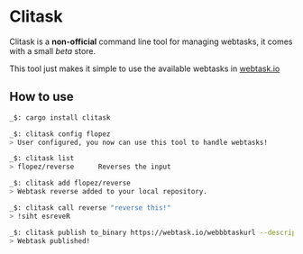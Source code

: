 # Clitask

Clitask is a **non-official** command line tool for managing webtasks, it comes with a small *beta* store.

This tool just makes it simple to use the available webtasks in [webtask.io](http://webbtask.io)

## How to use
```bash
_$: cargo install clitask

_$: clitask config flopez
> User configured, you now can use this tool to handle webtasks!

_$: clitask list
> flopez/reverse      Reverses the input

_$: clitask add flopez/reverse
> Webtask reverse added to your local repository.

_$: clitask call reverse "reverse this!"
> !siht esreveR

_$: clitask publish to_binary https://webtask.io/webbbtaskurl --description "Convert any input to a binary code"
> Webtask published!
```


